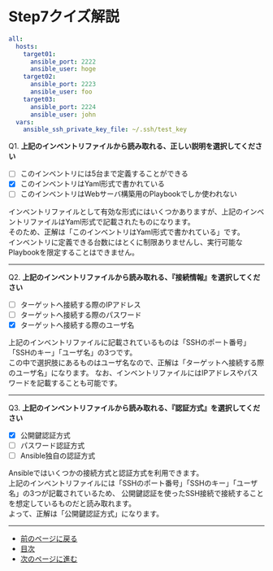 # Step7クイズ解説

```yaml
all:
  hosts:
    target01:
      ansible_port: 2222
      ansible_user: hoge
    target02:
      ansible_port: 2223
      ansible_user: foo
    target03:
      ansible_port: 2224
      ansible_user: john
  vars:
    ansible_ssh_private_key_file: ~/.ssh/test_key

```

Q1. **上記のインベントリファイルから読み取れる、正しい説明を選択してください**

- [ ] このインベントリには5台まで定義することができる
- [x] このインベントリはYaml形式で書かれている
- [ ] このインベントリはWebサーバ構築用のPlaybookでしか使われない

インベントリファイルとして有効な形式にはいくつかありますが、上記のインベントリファイルはYaml形式で記載されたものになります。  
そのため、正解は「このインベントリはYaml形式で書かれている」です。  
インベントリに定義できる台数にはとくに制限ありませんし、実行可能なPlaybookを限定することはできません。

---

Q2. **上記のインベントリファイルから読み取れる、『接続情報』を選択してください**

- [ ] ターゲットへ接続する際のIPアドレス
- [ ] ターゲットへ接続する際のパスワード
- [x] ターゲットへ接続する際のユーザ名

上記のインベントリファイルに記載されているものは「SSHのポート番号」「SSHのキー」「ユーザ名」の3つです。  
この中で選択肢にあるものはユーザ名なので、正解は「ターゲットへ接続する際のユーザ名」になります。
なお、インベントリファイルにはIPアドレスやパスワードを記載することも可能です。

---

Q3. **上記のインベントリファイルから読み取れる、『認証方式』を選択してください**

- [x] 公開鍵認証方式
- [ ] パスワード認証方式
- [ ] Ansible独自の認証方式

Ansibleではいくつかの接続方式と認証方式を利用できます。  
上記のインベントリファイルには「SSHのポート番号」「SSHのキー」「ユーザ名」の3つが記載されているため、
公開鍵認証を使ったSSH接続で接続することを想定しているものだと読み取れます。  
よって、正解は「公開鍵認証方式」になります。

---

- [前のページに戻る](step6.md)
- [目次](README.md)
- [次のページに進む](step7.md)
